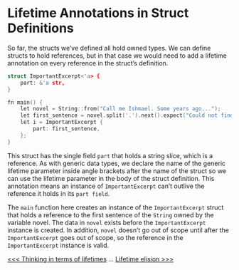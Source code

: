 # Lifetime Annotations in Struct Definitions 

So far, the structs we’ve defined all hold owned types. We can define structs to hold references, but in that case we would need to add a lifetime annotation on every reference in the struct’s definition.

```c
struct ImportantExcerpt<'a> {
    part: &'a str,
}

fn main() {
    let novel = String::from("Call me Ishmael. Some years ago...");
    let first_sentence = novel.split('.').next().expect("Could not find a '.'");
    let i = ImportantExcerpt {
        part: first_sentence,
    };
}
```

This struct has the single field `part` that holds a string slice, which is a reference. As with generic data types, we declare the name of the generic lifetime parameter inside angle brackets after the name of the struct so we can use the lifetime parameter in the body of the struct definition. This annotation means an instance of `ImportantExcerpt` can’t outlive the reference it holds in its `part field`.

The `main` function here creates an instance of the `ImportantExcerpt` struct that holds a reference to the first sentence of the `String` owned by the variable novel. The data in `novel` exists before the `ImportantExcerpt` instance is created. In addition, `novel` doesn’t go out of scope until after the `ImportantExcerpt` goes out of scope, so the reference in the `ImportantExcerpt` instance is valid.

[<<< Thinking in terms of lifetimes](103-thinking-in-terms-of-lifetimes.md) ... [Lifetime elision >>>](105-lifetime-elision.md)